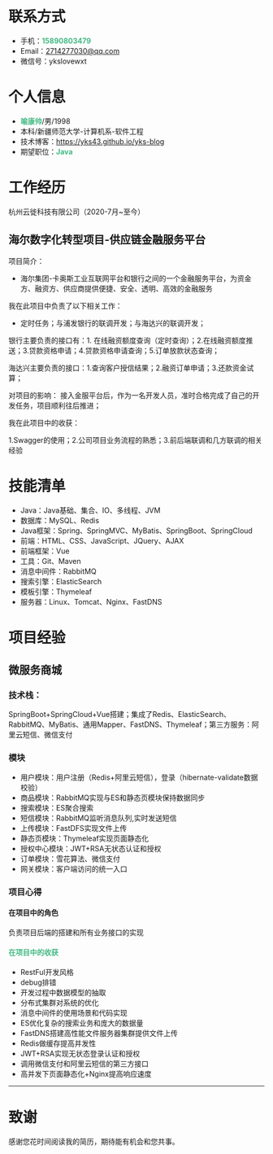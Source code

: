 
# 联系方式

- 手机：**<span style="color:#42B983">15890803479</span>**
- Email：2714277030@qq.com
- 微信号：ykslovewxt


# 个人信息

 - **<span style="color:#42B983">喻康帅</span>**/男/1998 
 - 本科/新疆师范大学-计算机系-软件工程 
 - 技术博客：https://yks43.github.io/yks-blog
 - 期望职位：**<span style="color:#42B983">Java</span>**


# 工作经历

杭州云徙科技有限公司（2020-7月~至今）

## 海尔数字化转型项目-供应链金融服务平台

项目简介：

*   海尔集团-卡奥斯工业互联网平台和银行之间的一个金融服务平台，为资金方、融资方、供应商提供便捷、安全、透明、高效的金融服务

我在此项目中负责了以下相关工作：

*   定时任务；与浦发银行的联调开发；与海达兴的联调开发；

银行主要负责的接口有：1. 在线融资额度查询（定时查询）；2.在线融资额度推送；3.贷款资格申请；4.贷款资格申请查询；5.订单放款状态查询；

海达兴主要负责的接口：1.查询客户授信结果；2.融资订单申请；3.还款资金试算；

对项目的影响：
接入金服平台后，作为一名开发人员，准时合格完成了自己的开发任务，项目顺利往后推进；

我在此项目中的收获：

1.Swagger的使用；2.公司项目业务流程的熟悉；3.前后端联调和几方联调的相关经验

# 技能清单

- Java：Java基础、集合、IO、多线程、JVM
- 数据库：MySQL、Redis
- Java框架：Spring、SpringMVC、MyBatis、SpringBoot、SpringCloud
- 前端：HTML、CSS、JavaScript、JQuery、AJAX
- 前端框架：Vue
- 工具：Git、Maven
- 消息中间件：RabbitMQ
- 搜索引擎：ElasticSearch
- 模板引擎：Thymeleaf
- 服务器：Linux、Tomcat、Nginx、FastDNS

# **项目经验**



## 微服务商城
### 技术栈：
SpringBoot+SpringCloud+Vue搭建；集成了Redis、ElasticSearch、RabbitMQ、MyBatis、通用Mapper、FastDNS、Thymeleaf；第三方服务：阿里云短信、微信支付

### 模块
* 用户模块：用户注册（Redis+阿里云短信），登录（hibernate-validate数据校验）
* 商品模块：RabbitMQ实现与ES和静态页模块保持数据同步
* 搜索模块：ES聚合搜索
* 短信模块：RabbitMQ监听消息队列,实时发送短信
* 上传模块：FastDFS实现文件上传
* 静态页模块：Thymeleaf实现页面静态化
* 授权中心模块：JWT+RSA无状态认证和授权
* 订单模块：雪花算法、微信支付
* 网关模块：客户端访问的统一入口

### 项目心得
#### 在项目中的角色

负责项目后端的搭建和所有业务接口的实现

#### **<span style="color:#42B983">在项目中的收获</span>**
* RestFul开发风格
* debug排错
* 开发过程中数据模型的抽取
* 分布式集群对系统的优化
* 消息中间件的使用场景和代码实现
* ES优化复杂的搜索业务和庞大的数据量
* FastDNS搭建高性能文件服务器集群提供文件上传
* Redis做缓存提高并发性
* JWT+RSA实现无状态登录认证和授权
* 调用微信支付和阿里云短信的第三方接口
* 高并发下页面静态化+Nginx提高响应速度

    

---
# 致谢
感谢您花时间阅读我的简历，期待能有机会和您共事。
      
